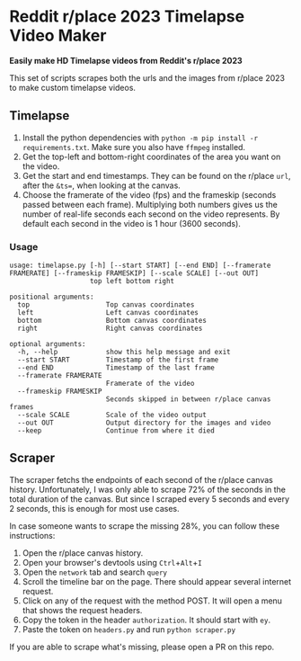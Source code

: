 # Reddit r/place 2023 Timelapse Video Maker

**Easily make HD Timelapse videos from Reddit's r/place 2023**

This set of scripts scrapes both the urls and the images from r/place 2023 to make custom timelapse videos.


## Timelapse

1. Install the python dependencies with `python -m pip install -r requirements.txt`. Make sure you also have `ffmpeg` installed.
2. Get the top-left and bottom-right coordinates of the area you want on the video.
3. Get the start and end timestamps. They can be found on the r/place `url`, after the `&ts=`, when looking at the canvas.
4. Choose the framerate of the video (fps) and the frameskip (seconds passed between each frame). Multiplying both numbers gives us the number of real-life seconds each second on the video represents. By default each second in the video is 1 hour (3600 seconds).

### Usage
```
usage: timelapse.py [-h] [--start START] [--end END] [--framerate FRAMERATE] [--frameskip FRAMESKIP] [--scale SCALE] [--out OUT]
                    top left bottom right

positional arguments:
  top                   Top canvas coordinates
  left                  Left canvas coordinates
  bottom                Bottom canvas coordinates
  right                 Right canvas coordinates

optional arguments:
  -h, --help            show this help message and exit
  --start START         Timestamp of the first frame
  --end END             Timestamp of the last frame
  --framerate FRAMERATE
                        Framerate of the video
  --frameskip FRAMESKIP
                        Seconds skipped in between r/place canvas frames
  --scale SCALE         Scale of the video output
  --out OUT             Output directory for the images and video
  --keep                Continue from where it died         
```

## Scraper

The scraper fetchs the endpoints of each second of the r/place canvas history. Unfortunately, I was only able to scrape 72% of the seconds in the total duration of the canvas. But since I scraped every 5 seconds and every 2 seconds, this is enough for most use cases.

In case someone wants to scrape the missing 28%, you can follow these instructions:

1. Open the r/place canvas history.
2. Open your browser's devtools using `Ctrl`+`Alt`+`I`
3. Open the `network` tab and search `query`
4. Scroll the timeline bar on the page. There should appear several internet request.
5. Click on any of the request with the method POST. It will open a menu that shows the request headers.
6. Copy the token in the header `authorization`. It should start with `ey`.
7. Paste the token on `headers.py` and run `python scraper.py`

If you are able to scrape what's missing, please open a PR on this repo.
